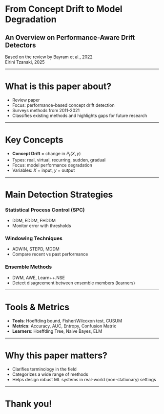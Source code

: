 # From Concept Drift to Model Degradation
## An Overview on Performance-Aware Drift Detectors
Based on the review by Bayram et al., 2022  
Eirini Tzanaki, 2025

---

# What is this paper about?

- Review paper
- Focus: performance-based concept drift detection
- Surveys methods from 2011-2021
- Classifies existing methods and highlights gaps for future research

---

# Key Concepts

- **Concept Drift** = change in $P_t(X, y)$
- Types: real, virtual, recurring, sudden, gradual
- Focus: model performance degradation
- Variables: $X$ = input, $y$ = output

---

# Main Detection Strategies

### Statistical Process Control (SPC)
- DDM, EDDM, FHDDM
- Monitor error with thresholds

### Windowing Techniques
- ADWIN, STEPD, MDDM
- Compare recent vs past performance

### Ensemble Methods
- DWM, AWE, Learn++.NSE
- Detect disagreement between ensemble members (learners)

---

# Tools & Metrics
- **Tools**: Hoeffding bound, Fisher/Wilcoxon test, CUSUM
- **Metrics**: Accuracy, AUC, Entropy, Confusion Matrix
- **Learners**: Hoeffding Tree, Naive Bayes, ELM

---

# Why this paper matters?
- Clarifies terminology in the field
- Categorizes a wide range of methods
- Helps design robust ML systems in real-world (non-stationary) settings

---

# Thank you!



